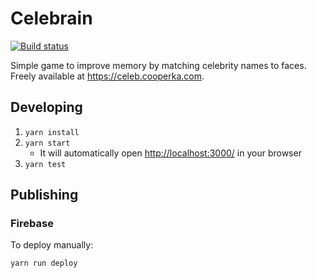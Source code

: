 # Celebrain

[![Build status](https://travis-ci.org/cooperka/celebrain.svg?branch=master)](https://travis-ci.org/cooperka/celebrain)

Simple game to improve memory by matching celebrity names to faces.
Freely available at <https://celeb.cooperka.com>.

## Developing

1. `yarn install`
2. `yarn start`
    - It will automatically open <http://localhost:3000/> in your browser
3. `yarn test`

## Publishing

### Firebase

To deploy manually:

```bash
yarn run deploy
```
